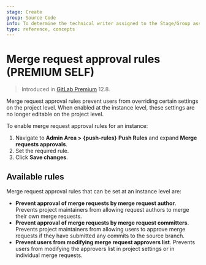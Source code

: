 ```yaml
---
stage: Create
group: Source Code
info: To determine the technical writer assigned to the Stage/Group associated with this page, see https://about.gitlab.com/handbook/engineering/ux/technical-writing/#assignments
type: reference, concepts
---
```


# Merge request approval rules **(PREMIUM SELF)**

> Introduced in [GitLab Premium](https://gitlab.com/gitlab-org/gitlab/-/issues/39060) 12.8.

Merge request approval rules prevent users from overriding certain settings on the project
level. When enabled at the instance level, these settings are no longer editable on the
project level.

To enable merge request approval rules for an instance:

1. Navigate to **Admin Area >** **{push-rules}** **Push Rules** and expand **Merge
requests approvals**.
1. Set the required rule.
1. Click **Save changes**.

## Available rules

Merge request approval rules that can be set at an instance level are:

- **Prevent approval of merge requests by merge request author**. Prevents project
maintainers from allowing request authors to merge their own merge requests.
- **Prevent approval of merge requests by merge request committers**. Prevents project
maintainers from allowing users to approve merge requests if they have submitted
any commits to the source branch.
- **Prevent users from modifying merge request approvers list**. Prevents users from
modifying the approvers list in project settings or in individual merge requests.

